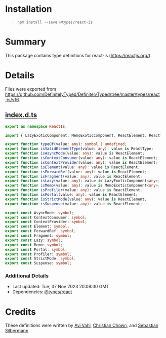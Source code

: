 # Installation
> `npm install --save @types/react-is`

# Summary
This package contains type definitions for react-is (https://reactjs.org/).

# Details
Files were exported from https://github.com/DefinitelyTyped/DefinitelyTyped/tree/master/types/react-is/v16.
## [index.d.ts](https://github.com/DefinitelyTyped/DefinitelyTyped/tree/master/types/react-is/v16/index.d.ts)
````ts
export as namespace ReactIs;

import { LazyExoticComponent, MemoExoticComponent, ReactElement, ReactType } from "react";

export function typeOf(value: any): symbol | undefined;
export function isValidElementType(value: any): value is ReactType;
export function isAsyncMode(value: any): value is ReactElement;
export function isContextConsumer(value: any): value is ReactElement;
export function isContextProvider(value: any): value is ReactElement;
export function isElement(value: any): value is ReactElement;
export function isForwardRef(value: any): value is ReactElement;
export function isFragment(value: any): value is ReactElement;
export function isLazy(value: any): value is LazyExoticComponent<any>;
export function isMemo(value: any): value is MemoExoticComponent<any>;
export function isProfiler(value: any): value is ReactElement;
export function isPortal(value: any): value is ReactElement;
export function isStrictMode(value: any): value is ReactElement;
export function isSuspense(value: any): value is ReactElement;

export const AsyncMode: symbol;
export const ContextConsumer: symbol;
export const ContextProvider: symbol;
export const Element: symbol;
export const ForwardRef: symbol;
export const Fragment: symbol;
export const Lazy: symbol;
export const Memo: symbol;
export const Portal: symbol;
export const Profiler: symbol;
export const StrictMode: symbol;
export const Suspense: symbol;

````

### Additional Details
 * Last updated: Tue, 07 Nov 2023 20:08:00 GMT
 * Dependencies: [@types/react](https://npmjs.com/package/@types/react)

# Credits
These definitions were written by [Avi Vahl](https://github.com/AviVahl), [Christian Chown](https://github.com/christianchown), and [Sebastian Silbermann](https://github.com/eps1lon).
